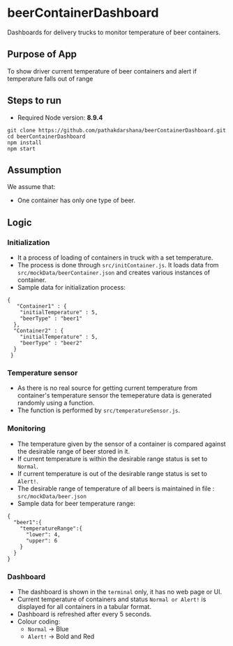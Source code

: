# beerContainerDashboard
Dashboards for delivery trucks to monitor temperature of beer containers.

## Purpose of App
To show driver current temperature of beer containers and alert if temperature falls out of range

## Steps to run
 - Required Node version: **8.9.4**
```
git clone https://github.com/pathakdarshana/beerContainerDashboard.git
cd beerContainerDashboard
npm install
npm start
```
## Assumption
We assume that:
  - One container has only one type of beer.

## Logic
### Initialization
  - It a process of loading of containers in truck with a set temperature.
  - The process is done through `src/initContainer.js`. It loads data from `src/mockData/beerContainer.json` and creates various instances of container.
  - Sample data for initialization process:
  ```
  {
     "Container1" : {
      "initialTemperature" : 5,
      "beerType" : "beer1"
    },
    "Container2" : {
      "initialTemperature" : 5,
      "beerType" : "beer2"
    }
   }
  ```
### Temperature sensor
  - As there is no real source for getting current temperature from container's temperature sensor the temeperature data  is generated randomly using a function.
  - The function is performed by `src/temperatureSensor.js`.
### Monitoring
  - The temperature given by the sensor of a container is compared against the desirable range of beer stored in it.
  - If current temperature is within the desirable range status is set to `Normal`.
  - If current temperature is out of the desirable range status is set to `Alert!`.
  - The desirable range of temperature of all beers is maintained in file : `src/mockData/beer.json`
  - Sample data for beer temperature range:
  ```
  {
    "beer1":{
      "temperatureRange":{
        "lower": 4,
        "upper": 6
      }
    }
  }
  ```
### Dashboard
  - The dashboard is shown in the `terminal` only, it has no web page or UI.
  - Current temperature of containers and status `Normal or Alert!` is displayed for all containers in a tabular format.
  - Dashboard is refreshed after every 5 seconds.
  - Colour coding:
    - `Normal` -> Blue
    - `Alert!` -> Bold and Red
